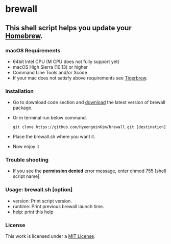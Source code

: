 # brewall
## This shell script helps you update your [Homebrew](https://brew.sh).
### macOS Requirements
- 64bit Intel CPU (M CPU does not fully support yet)
- macOS High Sierra (10.13) or higher
- Command Line Tools and/or Xcode
- If your mac does not satisfy above requirements see [Tigerbrew](https://github.com/mistydemeo/tigerbrew).
### Installation
- Go to download code section and [download](https://github.com/HyeongminKim/brewall/archive/master.zip) the latest version of brewall package.
- Or in terminal run below command.

    ```
    git clone https://github.com/HyeongminKim/brewall.git [destination]
    ```
- Place the brewall.sh where you want it.
- Now enjoy it
### Trouble shooting
- If you see the **permission denied** error message, enter chmod 755 \[shell script name\].
### Usage: brewall.sh \[option\]
- version: Print script version. 
- runtime: Print previous brewall launch time. 
- help: print this help
### License
This work is licensed under a [MIT License](https://github.com/HyeongminKim/brewall/blob/master/LICENSE).
